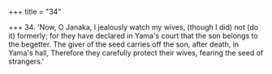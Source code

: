 +++
title = "34"

+++
34. 'Now, O Janaka, I jealously watch my wives, (though I did) not (do it) formerly; for they have declared in Yama's court that the son belongs to the begetter. The giver of the seed carries off the son, after death, in Yama's hall, Therefore they carefully protect their wives, fearing the seed of strangers.'
